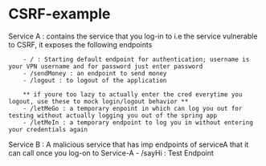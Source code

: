 # CSRF-example

Service A : contains the service that you log-in to i.e the service vulnerable to CSRF, it exposes the following endpoints

		- / : Starting default endpoint for authentication; username is your VPN username and for password just enter password 
		- /sendMoney : an endpoint to send money
		- /logout : to logout of the application 
		
		** if youre too lazy to actually enter the cred everytime you logout, use these to mock login/logout behavior ** 
		- /letMeGo : a temporary enpoint in which can log you out for testing without actually logging you out of the spring app
		- /letMeIn : a temporary endpoint to log you in without entering your credentials again 		
		
Service B : A malicious service that has imp endpoints of serviceA that it can call once you log-on to Service-A
		- /sayHi : Test Endpoint

